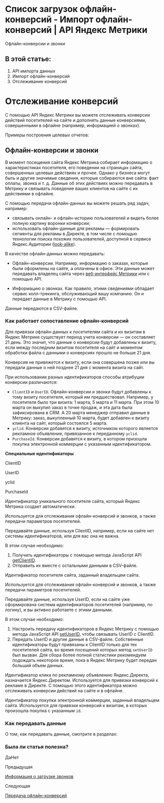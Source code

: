 # Список загрузок офлайн-конверсий - Импорт офлайн-конверсий | API Яндекс Метрики

Офлайн-конверсии и звонки

## В этой статье:

  1. API импорта данных
  2. Импорт офлайн-конверсий
  3. Отслеживание конверсий

# Отслеживание конверсий

С помощью API Яндекс Метрики вы можете отслеживать конверсии действий посетителей на сайте и дополнять данные конверсиями, совершенными в офлайне (например, информацией о звонках).

Примеры построения целевых отчетов:

## [](ru/management/conversion#offline)Офлайн-конверсии и звонки

В момент посещения сайта Яндекс Метрика собирает информацию о характеристиках посетителя, его поведении на страницах сайта, совершенных целевых действиях и прочее. Однако у бизнеса могут быть и другие значимые сведения, которые собираются вне сайта: факт оплаты, звонка и т. д. Данные об этих действиях можно передавать в Метрику и связывать поведение ваших клиентов на сайте с их действиями в офлайне.

С помощью передачи офлайн-данных вы можете решать ряд задач, например:

  * связывать онлайн- и офлайн-историю пользователей и видеть более полную картину воронки конверсии;
  * использовать офлайн-данные для рекламы — формировать сегменты для рекламы в Директе, в том числе с помощью технологии поиска похожих пользователей, доступной в сервисе Яндекс.Аудитории ([look-alike](https://yandex.../support/audience/segments/look-alike.md)).

В качестве офлайн-данных можно передавать:

  * Офлайн-конверсии. Например, информацию о заказах, которые были оформлены на сайте, а оплачены в офисе. Эти данные может передавать владелец сайта через [веб-интерфейс Метрики](https://yandex.../support/metrica/data/offline-conversion-data.md) или с помощью API.

  * Информацию о звонках. Как правило, этими сведениями обладает сервис колл-трекинга, обслуживающий вашу компанию. Он и передает данные в Метрику с помощью API.

Данные передаются в CSV-файле.

### [](ru/management/conversion#nes)Как работает сопоставление офлайн-конверсий

Для привязки офлайн-данных к посетителям сайта и их визитам в Яндекс Метрике существует период учета конверсии — он составляет 21 день. Это значит, что данные о конверсии будут добавлены к визиту, если между последним визитом посетителя на сайт и моментом обработки файла с данными о конверсиях прошло не больше 21 дня.

Конверсия не привяжется к визиту, если она совершена позже или вы передали данные о ней позднее 21 дня с момента визита на сайт.

При использовании разных идентификаторов способы атрибуции конверсии различаются:

  * `ClientID` и `UserID`. Офлайн-конверсии и звонки будут добавлены к тому визиту посетителя, который им предшествовал. Например, у посетителя было три визита: 1 марта, 5 марта и 11 марта. При этом 10 марта он выкупил заказ в точке продаж, и эта дата была зафиксирована в CRM. А 20 марта менеджер отправил данные в Метрику: заказ, выкупленный 10 марта, будет добавлен к визиту клиента на сайт, который состоялся 5 марта.
  * `yclid`. Конверсии добавятся к визиту, источником которого является рекламное объявление, привязанное к переданному `yclid`.
  * `PurchaseId`. Конверсии добавятся к визиту, в котором призошла покупка электронной коммерции с указанным идентификатором.

**Специальные идентификаторы**
    

ClientID

UserID

yclid

PurchaseId

Идентификатор уникального посетителя сайта, который Яндекс Метрика создает автоматически.

Используется для отслеживания офлайн-конверсий и звонков, а также передачи параметров посетителей.

Передавайте данные, используя ClientID, например, если на сайте нет системы идентификаторов, или для вас она не важна.

В этом случае необходимо:

  1. Получить идентификаторы с помощью метода JavaScript API [getClientID](https://yandex.../support/metrica/objects/get-client-id.md).
  2. Отправить их вместе с остальными данными в CSV-файле.

Идентификатор посетителя сайта, заданный владельцем сайта.

Используется для отслеживания офлайн-конверсий и звонков, а также передачи параметров посетителей.

Передавайте данные, используя UserID, если на сайте уже сформирована система идентификаторов посетителей (например, по логину), и вы активно работаете с этими данными.

В этом случае необходимо:

  1. Настроить передачу идентификаторов в Яндекс Метрику с помощью метода JavaScript API [setUserID](https://yandex.../support/metrica/objects/set-user-id.md), чтобы связывать UserID с ClientID.
  2. Передать UserID и другие данные в CSV-файле. Собственные идентификаторы будут привязаны к ClientID только для тех посетителей сайта, во время посещений которых метод `setUserID` был вызван. Для сбора более полной статистики рекомендуем подождать некоторое время, пока в Яндекс Метрику будет передан больший объем данных.

Идентификатор клика по рекламному объявлению Яндекс.Директа, назначается Яндекс.Директом. Используется для привязки конверсий к рекламе в Директе. С помощью этого идентификатора можно отслеживать конверсии действий на сайте и в офлайне.

Идентификатор покупки электронной коммерции, заданный владельцем сайта. Используется для привязки конверсий к визитам, в которых произошла покупка с указанным `id`.

### [](ru/management/conversion#data)Как передавать данные

О том, как передавать данные, смотрите в разделах:

### Была ли статья полезна?

ДаНет

Предыдущая

[Информация о загрузке звонков](openapi/call/findcalluploadingbyid.md)

Следующая

[Передача офлайн-конверсий](offline-conv.md)